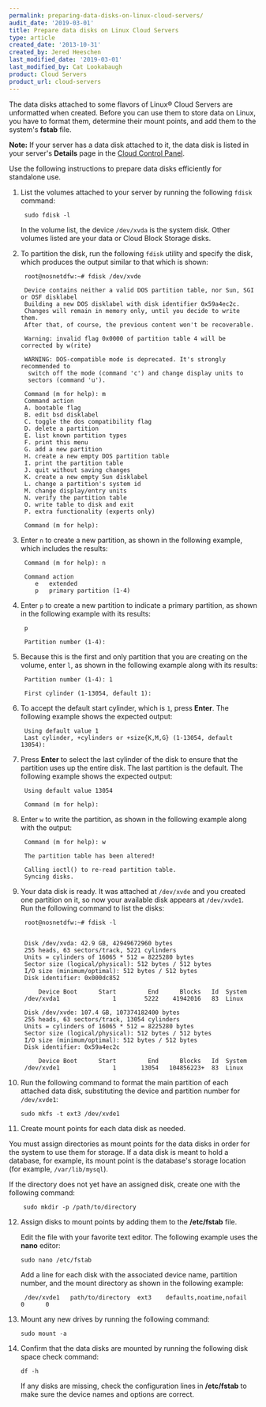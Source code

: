 ```yaml
---
permalink: preparing-data-disks-on-linux-cloud-servers/
audit_date: '2019-03-01'
title: Prepare data disks on Linux Cloud Servers
type: article
created_date: '2013-10-31'
created_by: Jered Heeschen
last_modified_date: '2019-03-01'
last_modified_by: Cat Lookabaugh
product: Cloud Servers
product_url: cloud-servers
---
```


The data disks attached to some flavors of Linux&reg; Cloud Servers are
unformatted when created. Before you can use them to store data on Linux, you
have to format them, determine their mount points, and add them to the system's
 **fstab** file.

**Note:** If your server has a data disk attached to it, the data disk is listed
in your server's **Details** page in the [Cloud Control Panel](https://login.rackspace.com).

Use the following instructions to prepare data disks efficiently for standalone
use.

1. List the volumes attached to your server by running the following `fdisk`
   command:

        sudo fdisk -l

   In the volume list, the device `/dev/xvda` is the system disk. Other volumes
   listed are your data or Cloud Block Storage disks.

2. To partition the disk, run the following `fdisk` utility and specify the disk,
   which produces the output similar to that which is shown:

        root@nosnetdfw:~# fdisk /dev/xvde

        Device contains neither a valid DOS partition table, nor Sun, SGI or OSF disklabel
        Building a new DOS disklabel with disk identifier 0x59a4ec2c.
        Changes will remain in memory only, until you decide to write them.
        After that, of course, the previous content won't be recoverable.

        Warning: invalid flag 0x0000 of partition table 4 will be corrected by w(rite)

        WARNING: DOS-compatible mode is deprecated. It's strongly recommended to
         switch off the mode (command 'c') and change display units to
         sectors (command 'u').

        Command (m for help): m
        Command action
        A. bootable flag
        B. edit bsd disklabel
        C. toggle the dos compatibility flag
        D. delete a partition
        E. list known partition types
        F. print this menu
        G. add a new partition
        H. create a new empty DOS partition table
        I. print the partition table
        J. quit without saving changes
        K. create a new empty Sun disklabel
        L. change a partition's system id
        M. change display/entry units
        N. verify the partition table
        O. write table to disk and exit
        P. extra functionality (experts only)

        Command (m for help):

3. Enter `n` to create a new partition, as shown in the following example,
   which includes the results:

        Command (m for help): n

        Command action
           e   extended
           p   primary partition (1-4)

4. Enter `p` to create a new partition to indicate a primary partition, as
   shown in the following example with its results:

        p

        Partition number (1-4):

5. Because this is the first and only partition that you are creating on the
   volume, enter `l`, as shown in the following example along with its results:

        Partition number (1-4): 1

        First cylinder (1-13054, default 1):

6. To accept the default start cylinder, which is `1`, press **Enter**. The
   following example shows the expected output:

        Using default value 1
        Last cylinder, +cylinders or +size{K,M,G} (1-13054, default 13054):

7. Press **Enter** to select the last cylinder of the disk to ensure that the
   partition uses up the entire disk. The last partition is the default. The
   following example shows the expected output:

        Using default value 13054

        Command (m for help):

8. Enter `w` to write the partition, as shown in the following example along
   with the output:

        Command (m for help): w

        The partition table has been altered!

        Calling ioctl() to re-read partition table.
        Syncing disks.

9. Your data disk is ready. It was attached at `/dev/xvde` and you
   created one partition on it, so now your available disk appears at
   `/dev/xvde1`. Run the following command to list the disks:

        root@nosnetdfw:~# fdisk -l


        Disk /dev/xvda: 42.9 GB, 42949672960 bytes
        255 heads, 63 sectors/track, 5221 cylinders
        Units = cylinders of 16065 * 512 = 8225280 bytes
        Sector size (logical/physical): 512 bytes / 512 bytes
        I/O size (minimum/optimal): 512 bytes / 512 bytes
        Disk identifier: 0x000dc852

            Device Boot      Start         End      Blocks   Id  System
        /dev/xvda1               1        5222    41942016   83  Linux

        Disk /dev/xvde: 107.4 GB, 107374182400 bytes
        255 heads, 63 sectors/track, 13054 cylinders
        Units = cylinders of 16065 * 512 = 8225280 bytes
        Sector size (logical/physical): 512 bytes / 512 bytes
        I/O size (minimum/optimal): 512 bytes / 512 bytes
        Disk identifier: 0x59a4ec2c

            Device Boot      Start         End      Blocks   Id  System
        /dev/xvde1               1       13054   104856223+  83  Linux

10. Run the following command to format the main partition of each attached data
   disk, substituting the device and partition number for `/dev/xvde1`:

        sudo mkfs -t ext3 /dev/xvde1


11. Create mount points for each data disk as needed.

   You must assign directories as mount points for the data disks in order for
   the system to use them for storage. If a data disk is meant to hold a
   database, for example, its mount point is the database's storage location
   (for example, `/var/lib/mysql`).

   If the directory does not yet have an assigned disk, create one with the
   following command:

        sudo mkdir -p /path/to/directory

12. Assign disks to mount points by adding them to the **/etc/fstab** file.

    Edit the file with your favorite text editor. The following example uses
    the **nano** editor:

        sudo nano /etc/fstab

    Add a line for each disk with the associated device name, partition number,
    and the mount directory as shown in the following example:

         /dev/xvde1   path/to/directory  ext3    defaults,noatime,nofail      0      0

13. Mount any new drives by running the following command:

        sudo mount -a

14. Confirm that the data disks are mounted by running the following disk space
    check command:

        df -h

    If any disks are missing, check the configuration lines in **/etc/fstab**
    to make sure the device names and options are correct.
